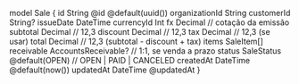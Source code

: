 model Sale {
  id              String   @id @default(uuid())
  organizationId  String
  customerId      String?
  issueDate       DateTime
  currencyId      Int
  fx              Decimal  // cotação da emissão
  subtotal        Decimal   // 12,3
  discount        Decimal   // 12,3
  tax             Decimal   // 12,3 (se usar)
  total           Decimal   // 12,3 (subtotal - discount + tax)
  items           SaleItem[]
  receivable      AccountsReceivable?   // 1:1, se venda a prazo
  status          SaleStatus @default(OPEN) // OPEN | PAID | CANCELED
  createdAt       DateTime  @default(now())
  updatedAt       DateTime  @updatedAt
}